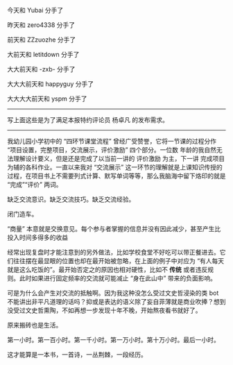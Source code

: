 今天和 Yubai 分手了

昨天和 zero4338 分手了

前天和 ZZzuozhe 分手了

大前天和 letitdown 分手了

大大前天和 -zxb- 分手了

大大大前天和 happyguy 分手了

大大大大前天和 yspm 分手了

-----

写上面这些是为了满足本报特约评论员 杨卓凡 的发布需求。

-----

我幼儿园小学初中的 “四环节课堂流程” 曾经广受赞誉，它将一节课的过程分作 “项目设置，完整项目，交流展示，评价激励” 四个部分。一位数 年龄的我自然无法理解设计要义，但是还是完成了以当前一讲的 评价激励 为主，下一讲 完成项目为辅的各科作业。一直以来我对 “交流展示” 这一环节的理解就是上课知识传授的过程，在项目书上不需要列式计算、默写单词等等，那么我脑海中留下烙印的就是 “完成”“评价” 两词。

缺乏交流意识。缺乏交流技巧。缺乏交流经验。

闭门造车。

“商量” 本意就是交换意见。每个参与者掌握的信息并没有因此减少，甚至产生比投入时间多得多的收益

经常出现复盘时才能注意到的另外做法，比如学校食堂不好吃可以带正餐进去。它们往往摆在最显眼的位置也却在最开始被忽略，在上面的例子中对应为 “有人每天就是这么吃饭的”。最开始否定之的原因也相对硬性，比如不 **传统** 或者违反规则。此时如果进行固定频率的交流就可能减止 “身在此山中” 带来的负面影响。

可是为什么会产生对交流的抵触啊。因为我这种没怎么受过文史哲浸染的类 bot 不能讲出非平凡道理的话吗？抑或是表达的语义除了妄自菲薄就是商业吹捧？想到 没受过文史哲熏陶，不如再想一步发现十年不晚，开始熬夜看书就好了。

原来搬砖也是生活。

第一小时。第一百小时。第一千小时。第一万小时。第十万小时。最后一小时。

这才能算是一本书，一首诗，一丛荆棘，一段经历。
